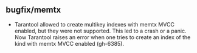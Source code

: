 ## bugfix/memtx

 * Tarantool allowed to create multikey indexes with memtx MVCC enabled,
   but they were not supported. This led to a crash or a panic. Now
   Tarantool raises an error when one tries to create an index of the kind
   with memtx MVCC enabled (gh-6385).
